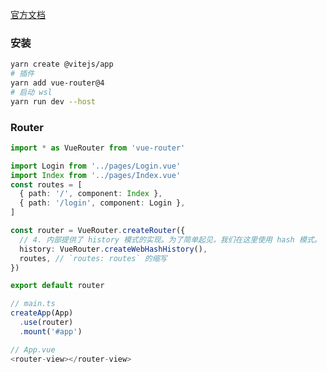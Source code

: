 <!-- 
title: 11-Vite
sort: 
--> 

[官方文档](https://vitejs.dev/guide/)

### 安装

```bash
yarn create @vitejs/app
# 插件
yarn add vue-router@4
# 启动 wsl
yarn run dev --host
```

### Router

```typescript
import * as VueRouter from 'vue-router'

import Login from '../pages/Login.vue'
import Index from '../pages/Index.vue'
const routes = [
  { path: '/', component: Index },
  { path: '/login', component: Login },
]

const router = VueRouter.createRouter({
  // 4. 内部提供了 history 模式的实现。为了简单起见，我们在这里使用 hash 模式。
  history: VueRouter.createWebHashHistory(),
  routes, // `routes: routes` 的缩写
})

export default router

// main.ts
createApp(App)
  .use(router)
  .mount('#app')

// App.vue
<router-view></router-view>
```

